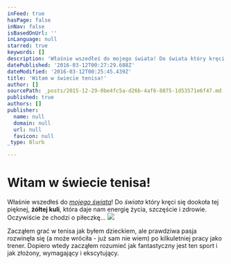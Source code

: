 ```yaml
---
inFeed: true
hasPage: false
inNav: false
isBasedOnUrl: ''
inLanguage: null
starred: true
keywords: []
description: 'Właśnie wszedłeś do mojego świata! Do świata który kręci się dookoła tej pięknej, żółtej kuli, która daje nam energię życia, szczęście i zdrowie. Oczywiście że chodzi o piłeczkę...'
datePublished: '2016-03-12T00:27:29.688Z'
dateModified: '2016-03-12T00:25:45.439Z'
title: 'Witam w świecie tenisa!'
author: []
sourcePath: _posts/2015-12-29-0be4fc5a-d26b-4af6-8875-1d53571e6f47.md
published: true
authors: []
publisher:
  name: null
  domain: null
  url: null
  favicon: null
_type: Blurb

---
```

# **Witam w świecie tenisa!**

Właśnie wszedłeś do _[mojego świata][0]_! Do _świata_ który kręci się dookoła tej pięknej, **żółtej kuli**, która daje nam energię życia, szczęście i zdrowie. Oczywiście że chodzi o piłeczkę...
![](https://s3-us-west-2.amazonaws.com/the-grid-img/p/867a4f3733b2efeb5825c9fbc0f426a25abf8d3c.png)

Zacząłem grać w tenisa jak byłem dzieckiem, ale prawdziwa pasja rozwinęła się (a może wróciła - już sam nie wiem) po kilkuletniej pracy jako trener. Dopiero wtedy zacząłem rozumieć jak fantastyczny jest ten sport i jak złożony, wymagający i ekscytujący.

[0]: https://youtu.be/2SqrZzOEbJY